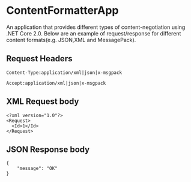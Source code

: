 # ContentFormatterApp

An application that provides different types of content-negotiation using .NET Core 2.0. Below are an example of request/response for different content formats(e.g. JSON,XML and MessagePack).

Request Headers
------------------------
`Content-Type:application/xml|json|x-msgpack`

`Accept:application/xml|json|x-msgpack`

XML Request body
------------------------
```
<?xml version="1.0"?>
<Request>
  <Id>1</Id>
</Request>
```

JSON Response body
------------------------
```
{
    "message": "OK"
}
```
